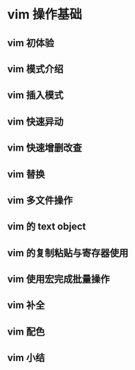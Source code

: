 # vim 操作基础

## vim 初体验
## vim 模式介绍
## vim 插入模式
## vim 快速异动
## vim 快速增删改查
## vim 替换
## vim 多文件操作
## vim 的 text object
## vim 的复制粘贴与寄存器使用
## vim 使用宏完成批量操作
## vim 补全
## vim 配色
## vim 小结